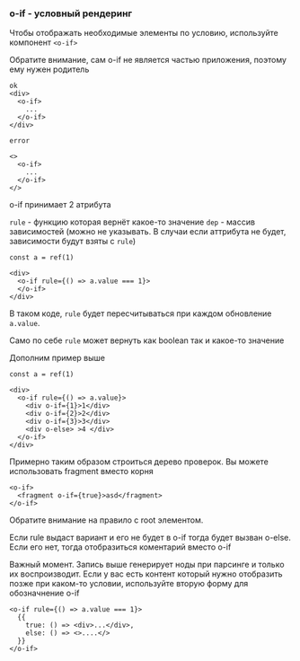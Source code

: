 ### o-if - условный рендеринг

Чтобы отображать необходимые элементы по условию, используйте компонент `<o-if>`

Обратите внимание, сам o-if не является частью приложения, поэтому ему нужен родитель

```
ok 
<div>
  <o-if>
    ...
  </o-if>
</div>

error

<>
  <o-if>
    ...
  </o-if>
</>
```

o-if принимает 2 атрибута

`rule` - функцию которая вернёт какое-то значение
`dep` - массив зависимостей (можно не указывать. В случаи если аттрибута не будет, зависимости будут взяты с `rule`)


```
const a = ref(1)

<div>
  <o-if rule={() => a.value === 1}>
  </o-if>
</div>
```

В таком коде, `rule` будет пересчитываться при каждом обновление `a.value`.

Само по себе `rule` может вернуть как boolean так и какое-то значение

Дополним пример выше
```
const a = ref(1)

<div>
  <o-if rule={() => a.value}>
    <div o-if={1}>1</div>
    <div o-if={2}>2</div>
    <div o-if={3}>3</div>
    <div o-else> >4 </div>
  </o-if>
</div>
```
Примерно таким образом строиться дерево проверок. Вы можете использовать fragment вместо корня

```
<o-if>
  <fragment o-if={true}>asd</fragment>
</o-if>
```

Обратите внимание на правило с root элементом.

Если rule выдаст вариант и его не будет в o-if тогда будет вызван o-else. Если его нет, тогда отобразиться коментарий вместо o-if

Важный момент. Запись выше генерирует ноды при парсинге и только их воспроизводит. Если у вас есть контент который нужно отобразить позже при каком-то условии, используйте вторую форму для обозначнение o-if

```
<o-if rule={() => a.value === 1}>
  {{
    true: () => <div>...</div>,
    else: () => <>....</>
  }}
</o-if>
```

